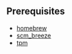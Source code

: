 ## Prerequisites

- [homebrew](https://brew.sh)
- [scm_breeze](https://github.com/scmbreeze/scm_breeze)
- [tpm](https://github.com/tmux-plugins/tpm)
